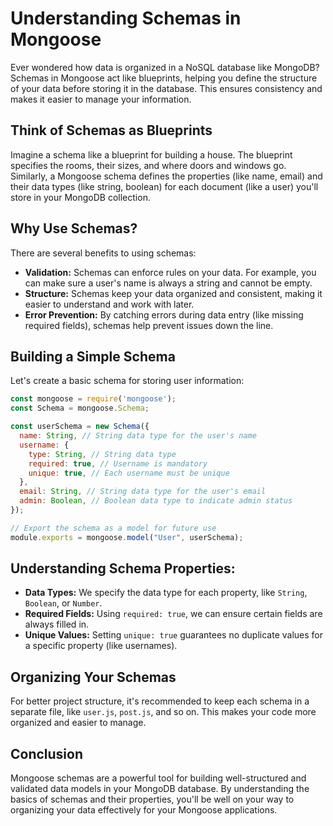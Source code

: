 # **Understanding Schemas in Mongoose**

Ever wondered how data is organized in a NoSQL database like MongoDB? Schemas in Mongoose act like blueprints, helping you define the structure of your data before storing it in the database. This ensures consistency and makes it easier to manage your information.

## **Think of Schemas as Blueprints**

Imagine a schema like a blueprint for building a house. The blueprint specifies the rooms, their sizes, and where doors and windows go. Similarly, a Mongoose schema defines the properties (like name, email) and their data types (like string, boolean) for each document (like a user) you'll store in your MongoDB collection.

## **Why Use Schemas?**

There are several benefits to using schemas:

- **Validation:** Schemas can enforce rules on your data. For example, you can make sure a user's name is always a string and cannot be empty.
- **Structure:** Schemas keep your data organized and consistent, making it easier to understand and work with later.
- **Error Prevention:** By catching errors during data entry (like missing required fields), schemas help prevent issues down the line.

## **Building a Simple Schema**

Let's create a basic schema for storing user information:

```jsx
const mongoose = require('mongoose');
const Schema = mongoose.Schema;

const userSchema = new Schema({
  name: String, // String data type for the user's name
  username: {
    type: String, // String data type
    required: true, // Username is mandatory
    unique: true, // Each username must be unique
  },
  email: String, // String data type for the user's email
  admin: Boolean, // Boolean data type to indicate admin status
});

// Export the schema as a model for future use
module.exports = mongoose.model("User", userSchema);
```

## **Understanding Schema Properties:**

- **Data Types:** We specify the data type for each property, like `String`, `Boolean`, or `Number`.
- **Required Fields:** Using `required: true`, we can ensure certain fields are always filled in.
- **Unique Values:** Setting `unique: true` guarantees no duplicate values for a specific property (like usernames).

## **Organizing Your Schemas**

For better project structure, it's recommended to keep each schema in a separate file, like `user.js`, `post.js`, and so on. This makes your code more organized and easier to manage.

## **Conclusion**

Mongoose schemas are a powerful tool for building well-structured and validated data models in your MongoDB database. By understanding the basics of schemas and their properties, you'll be well on your way to organizing your data effectively for your Mongoose applications.